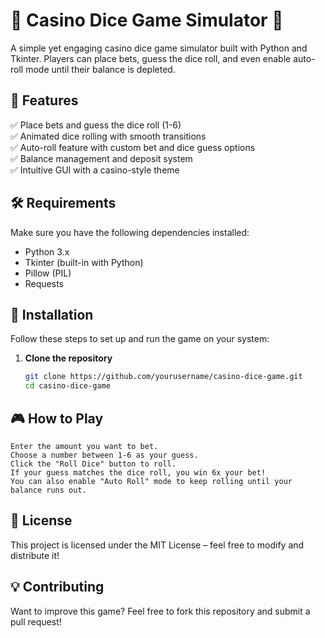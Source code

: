 # 🎲 Casino Dice Game Simulator 🎲  

A simple yet engaging casino dice game simulator built with Python and Tkinter. Players can place bets, guess the dice roll, and even enable auto-roll mode until their balance is depleted.

## 📌 Features  
✅ Place bets and guess the dice roll (1-6)  
✅ Animated dice rolling with smooth transitions  
✅ Auto-roll feature with custom bet and dice guess options  
✅ Balance management and deposit system  
✅ Intuitive GUI with a casino-style theme  

## 🛠️ Requirements  
Make sure you have the following dependencies installed:  
- Python 3.x  
- Tkinter (built-in with Python)  
- Pillow (PIL)  
- Requests  

## 🚀 Installation  
Follow these steps to set up and run the game on your system:  

1. **Clone the repository**  
   ```bash
   git clone https://github.com/yourusername/casino-dice-game.git
   cd casino-dice-game
   ```



## 🎮 How to Play

    Enter the amount you want to bet.
    Choose a number between 1-6 as your guess.
    Click the "Roll Dice" button to roll.
    If your guess matches the dice roll, you win 6x your bet!
    You can also enable "Auto Roll" mode to keep rolling until your balance runs out.
    
## 📜 License

This project is licensed under the MIT License – feel free to modify and distribute it!
## 💡 Contributing

Want to improve this game? Feel free to fork this repository and submit a pull request!
